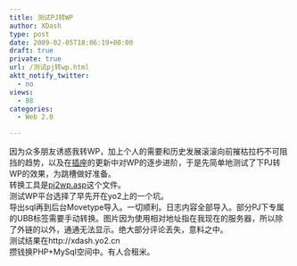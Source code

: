 ```yaml
---
title: 测试PJ转WP
author: XDash
type: post
date: 2009-02-05T18:06:19+00:00
draft: true
private: true
url: /测试pj转wp.html
aktt_notify_twitter:
  - no
views:
  - 88
categories:
  - Web 2.0

---
```

因为众多朋友诱惑我转WP，加上个人的需要和历史发展滚滚向前摧枯拉朽不可阻挡的趋势，以及在<a target="_blank" href="http://www.chazuor.com">插座</a>的更新中对WP的逐步进阶，于是先简单地测试了下PJ转WP的效果，为跳槽做好准备。  
转换工具是<a target="_blank" href="http://www.box.net/shared/q133muzdp5">pj2wp.asp</a>这个文件。  
测试WP平台选择了早先开在yo2上的一个坑。  
导出sql再到后台Movetype导入。一切顺利。日志内容全部导入。部分PJ下专属的UBB标签需要手动转换。图片因为使用相对地址指在我现在的服务器，所以除了外链的以外，通通无法显示。绝大部分评论丢失，意料之中。  
测试结果在http://xdash.yo2.cn  
攒钱换PHP+MySql空间中。有人合租米。